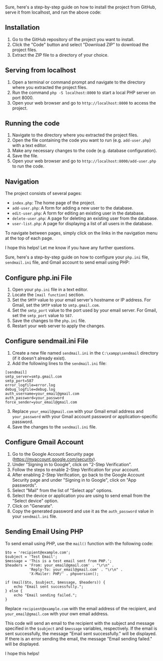 Sure, here's a step-by-step guide on how to install the project from GitHub, serve it from localhost, and run the above code:

## Installation

1. Go to the GitHub repository of the project you want to install.
2. Click the "Code" button and select "Download ZIP" to download the project files.
3. Extract the ZIP file to a directory of your choice.

## Serving from localhost

1. Open a terminal or command prompt and navigate to the directory where you extracted the project files.
2. Run the command `php -S localhost:8000` to start a local PHP server on port 8000.
3. Open your web browser and go to `http://localhost:8000` to access the project.

## Running the code

1. Navigate to the directory where you extracted the project files.
2. Open the file containing the code you want to run (e.g. `add-user.php`) with a text editor.
3. Make any necessary changes to the code (e.g. database configuration).
4. Save the file.
5. Open your web browser and go to `http://localhost:8000/add-user.php` to run the code.

## Navigation

The project consists of several pages:

- `index.php`: The home page of the project.
- `add-user.php`: A form for adding a new user to the database.
- `edit-user.php`: A form for editing an existing user in the database.
- `delete-user.php`: A page for deleting an existing user from the database.
- `user-list.php`: A page for displaying a list of all users in the database.

To navigate between pages, simply click on the links in the navigation menu at the top of each page.

I hope this helps! Let me know if you have any further questions.




Sure, here's a step-by-step guide on how to configure your `php.ini` file, `sendmail.ini` file, and Gmail account to send email using PHP:

## Configure php.ini File

1. Open your `php.ini` file in a text editor.
2. Locate the `[mail function]` section.
3. Set the `SMTP` value to your email server's hostname or IP address. For Gmail, set the `SMTP` value to `smtp.gmail.com`.
4. Set the `smtp_port` value to the port used by your email server. For Gmail, set the `smtp_port` value to `587`.
5. Save the changes to the `php.ini` file.
6. Restart your web server to apply the changes.

## Configure sendmail.ini File

1. Create a new file named `sendmail.ini` in the `C:\xampp\sendmail` directory (if it doesn't already exist).
2. Add the following lines to the `sendmail.ini` file:

```
[sendmail]
smtp_server=smtp.gmail.com
smtp_port=587
error_logfile=error.log
debug_logfile=debug.log
auth_username=your_email@gmail.com
auth_password=your_password
force_sender=your_email@gmail.com
```

3. Replace `your_email@gmail.com` with your Gmail email address and `your_password` with your Gmail account password or application-specific password.
4. Save the changes to the `sendmail.ini` file.



## Configure Gmail Account

1. Go to the Google Account Security page (https://myaccount.google.com/security).
2. Under "Signing in to Google", click on "2-Step Verification".
3. Follow the steps to enable 2-Step Verification for your account.
4. After enabling 2-Step Verification, go back to the Google Account Security page and under "Signing in to Google", click on "App passwords".
5. Select "Mail" from the list of "Select app" options.
6. Select the device or application you are using to send email from the "Select device" option.
7. Click on "Generate".
8. Copy the generated password and use it as the `auth_password` value in your `sendmail.ini` file.

## Sending Email Using PHP

To send email using PHP, use the `mail()` function with the following code:

```
$to = 'recipient@example.com';
$subject = 'Test Email';
$message = 'This is a test email sent from PHP.';
$headers = 'From: your_email@gmail.com' . "\r\n" .
           'Reply-To: your_email@gmail.com' . "\r\n" .
           'X-Mailer: PHP/' . phpversion();

if (mail($to, $subject, $message, $headers)) {
    echo "Email sent successfully.";
} else {
    echo "Email sending failed.";
}
```

Replace `recipient@example.com` with the email address of the recipient, and `your_email@gmail.com` with your own email address. 

This code will send an email to the recipient with the subject and message specified in the `$subject` and `$message` variables, respectively. If the email is sent successfully, the message "Email sent successfully." will be displayed. If there is an error sending the email, the message "Email sending failed." will be displayed.

I hope this helps!